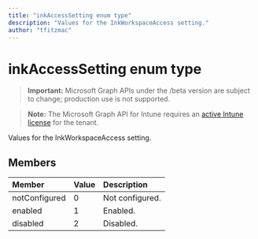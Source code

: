 ```yaml
---
title: "inkAccessSetting enum type"
description: "Values for the InkWorkspaceAccess setting."
author: "tfitzmac"
---
```


# inkAccessSetting enum type

> **Important:** Microsoft Graph APIs under the /beta version are subject to change; production use is not supported.

> **Note:** The Microsoft Graph API for Intune requires an [active Intune license](https://go.microsoft.com/fwlink/?linkid=839381) for the tenant.

Values for the InkWorkspaceAccess setting.

## Members
|Member|Value|Description|
|:---|:---|:---|
|notConfigured|0|Not configured.|
|enabled|1|Enabled.|
|disabled|2|Disabled.|



